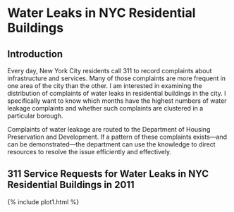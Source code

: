 # Water Leaks in NYC Residential Buildings

## Introduction

Every day, New York City residents call 311 to record complaints about infrastructure and services. Many of those complaints are more frequent in one area of the city than the other. I am interested in examining the distribution of complaints of water leaks in residential buildings in the city. I specifically want to know which months have the highest numbers of water leakage complaints and whether such complaints are clustered in a particular borough.  

Complaints of water leakage are routed to the Department of Housing Preservation and Development. If a pattern of these complaints exists—and can be demonstrated—the department can use the knowledge to direct resources to resolve the issue efficiently and effectively. 

## 311 Service Requests for Water Leaks in NYC Residential Buildings in 2011
{% include plot1.html %}
